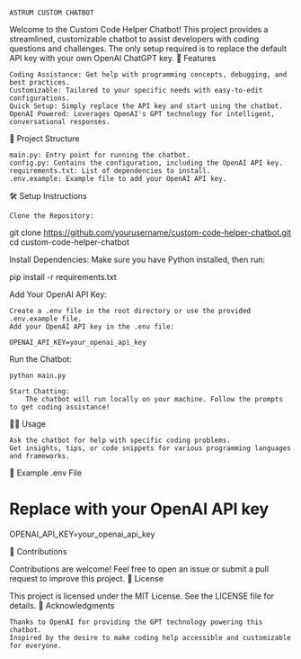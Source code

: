                                                                                                     ASTRUM CUSTOM CHATBOT

Welcome to the Custom Code Helper Chatbot! This project provides a streamlined, customizable chatbot to assist developers with coding questions and challenges. The only setup required is to replace the default API key with your own OpenAI ChatGPT key.
🚀 Features

    Coding Assistance: Get help with programming concepts, debugging, and best practices.
    Customizable: Tailored to your specific needs with easy-to-edit configurations.
    Quick Setup: Simply replace the API key and start using the chatbot.
    OpenAI Powered: Leverages OpenAI's GPT technology for intelligent, conversational responses.

📂 Project Structure

    main.py: Entry point for running the chatbot.
    config.py: Contains the configuration, including the OpenAI API key.
    requirements.txt: List of dependencies to install.
    .env.example: Example file to add your OpenAI API key.

🛠️ Setup Instructions

    Clone the Repository:

git clone https://github.com/yourusername/custom-code-helper-chatbot.git
cd custom-code-helper-chatbot

Install Dependencies: Make sure you have Python installed, then run:

pip install -r requirements.txt

Add Your OpenAI API Key:

    Create a .env file in the root directory or use the provided .env.example file.
    Add your OpenAI API key in the .env file:

    OPENAI_API_KEY=your_openai_api_key

Run the Chatbot:

    python main.py

    Start Chatting:
        The chatbot will run locally on your machine. Follow the prompts to get coding assistance!

🧑‍💻 Usage

    Ask the chatbot for help with specific coding problems.
    Get insights, tips, or code snippets for various programming languages and frameworks.

📄 Example .env File

# Replace with your OpenAI API key
OPENAI_API_KEY=your_openai_api_key

🤝 Contributions

Contributions are welcome! Feel free to open an issue or submit a pull request to improve this project.
📜 License

This project is licensed under the MIT License. See the LICENSE file for details.
🙌 Acknowledgments

    Thanks to OpenAI for providing the GPT technology powering this chatbot.
    Inspired by the desire to make coding help accessible and customizable for everyone.
